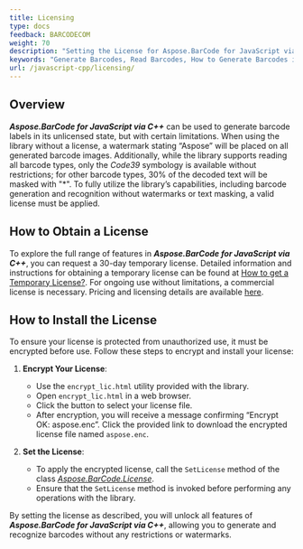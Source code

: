 ```yaml
---
title: Licensing
type: docs
feedback: BARCODECOM
weight: 70
description: "Setting the License for Aspose.BarCode for JavaScript via C++"
keywords: "Generate Barcodes, Read Barcodes, How to Generate Barcodes in JavaScript, Aspose.Bar.Code License, Aspose.Bar.Code Licensing, Get License for Aspose.Barcode"
url: /javascript-cpp/licensing/
---
```


## **Overview**
***Aspose.BarCode for JavaScript via C++*** can be used to generate barcode labels in its unlicensed state, but with certain limitations. When using the library without a license, a watermark stating “Aspose” will be placed on all generated barcode images. Additionally, while the library supports reading all barcode types, only the *Code39* symbology is available without restrictions; for other barcode types, 30% of the decoded text will be masked with "*". To fully utilize the library’s capabilities, including barcode generation and recognition without watermarks or text masking, a valid license must be applied.

## **How to Obtain a License**
To explore the full range of features in ***Aspose.BarCode for JavaScript via C++***, you can request a 30-day temporary license. Detailed information and instructions for obtaining a temporary license can be found at [How to get a Temporary License?](https://purchase.aspose.com/temporary-license). For ongoing use without limitations, a commercial license is necessary. Pricing and licensing details are available [here](https://purchase.aspose.com/pricing/barcode/javascriptcpp/).

## **How to Install the License**
To ensure your license is protected from unauthorized use, it must be encrypted before use. Follow these steps to encrypt and install your license:

1. **Encrypt Your License**:
   - Use the `encrypt_lic.html` utility provided with the library.
   - Open `encrypt_lic.html` in a web browser.
   - Click the button to select your license file.
   - After encryption, you will receive a message confirming “Encrypt OK: aspose.enc”. Click the provided link to download the encrypted license file named `aspose.enc`.

2. **Set the License**:
   - To apply the encrypted license, call the `SetLicense` method of the class [*Aspose.BarCode.License*](https://reference.aspose.com/barcode/javascript-cpp/aspose.barcode/license).
   - Ensure that the `SetLicense` method is invoked before performing any operations with the library.

By setting the license as described, you will unlock all features of ***Aspose.BarCode for JavaScript via C++***, allowing you to generate and recognize barcodes without any restrictions or watermarks.

